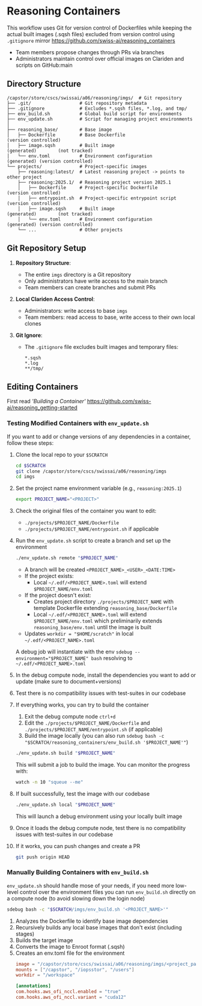 # Reasoning Containers

This workflow uses Git for version control of Dockerfiles while keeping the actual built images (.sqsh files) excluded from version control using `.gitignore` mirror https://github.com/swiss-ai/reasoning_containers
- Team members propose changes through PRs via branches
- Administrators maintain control over official images on Clariden and scripts on GitHub:main

## Directory Structure

```
/capstor/store/cscs/swissai/a06/reasoning/imgs/  # Git repository
├── .git/                  # Git repository metadata
├── .gitignore             # Excludes *.sqsh files, *.log, and tmp/
├── env_build.sh           # Global build script for environments
├── env_update.sh          # Script for managing project environments
│
├── reasoning_base/        # Base image
│   ├── Dockerfile         # Base Dockerfile                                  (version controlled)
│   ├── image.sqsh         # Built image                          (generated)        (not tracked)
│   └── env.toml           # Environment configuration            (generated) (version controlled)
└── projects/              # Project-specific images
    ├── reasoning:latest/  # Latest reasoning project -> points to other project
    ├── reasoning:2025.1/  # Reasoning project version 2025.1
    │   ├── Dockerfile     # Project-specific Dockerfile                      (version controlled)
    │   ├── entrypoint.sh  # Project-specific entrypoint script               (version controlled)
    │   ├── image.sqsh     # Built image                          (generated)        (not tracked)
    │   └── env.toml       # Environment configuration            (generated) (version controlled)
    └── ...                # Other projects
```

## Git Repository Setup

1. **Repository Structure**:
   - The entire `imgs` directory is a Git repository
   - Only administrators have write access to the main branch
   - Team members can create branches and submit PRs

2. **Local Clariden Access Control**:
   - Administrators: write access to base `imgs`
   - Team members: read access to base, write access to their own local clones

3. **Git Ignore**:
   - The `.gitignore` file excludes built images and temporary files:
     ```
     *.sqsh
     *.log
     **/tmp/
     ```

## Editing Containers

First read _'Building a Container'_ https://github.com/swiss-ai/reasoning_getting-started

### Testing Modified Containers with `env_update.sh`

If you want to add or change versions of any dependencies in a container, follow these steps:

1. Clone the local repo to your `$SCRATCH`
   ```bash
   cd $SCRATCH
   git clone /capstor/store/cscs/swissai/a06/reasoning/imgs
   cd imgs
   ```

2. Set the project name environment variable (e.g., `reasoning:2025.1`)
   ```bash
   export PROJECT_NAME="<PROJECT>"
   ```

3. Check the original files of the container you want to edit:
   - `./projects/$PROJECT_NAME/Dockerfile`
   - `./projects/$PROJECT_NAME/entrypoint.sh` if applicable

4. Run the `env_update.sh` script to create a branch and set up the environment
   ```bash
   ./env_update.sh remote "$PROJECT_NAME"
   ```
   - A branch will be created `<PROJECT_NAME>_<USER>_<DATE:TIME>`
   - If the project exists:
     - Local `~/.edf/<PROJECT_NAME>.toml` will extend `$PROJECT_NAME/env.toml`
   - If the project doesn't exist:
     - Creates project directory `./projects/$PROJECT_NAME` with template Dockerfile extending `reasoning_base/Dockerfile`
     - Local `~/.edf/<PROJECT_NAME>.toml` will extend `$PROJECT_NAME/env.toml` which preliminarily extends `reasoning_base/env.toml` until the image is built
   - Updates `workdir = "$HOME/scratch"` in local `~/.edf/<PROJECT_NAME>.toml`

   A debug job will instantiate with the env `sdebug --environment="$PROJECT_NAME" bash` resolving to `~/.edf/<PROJECT_NAME>.toml`

5. In the debug compute node, install the dependencies you want to add or update (make sure to document+versions)

6. Test there is no compatibility issues with test-suites in our codebase

7. If everything works, you can try to build the container
   1. Exit the debug compute node `ctrl+d`
   2. Edit the `./projects/$PROJECT_NAME/Dockerfile` and `./projects/$PROJECT_NAME/entrypoint.sh` (if applicable)
   3. Build the image locally (you can also run `sdebug bash -c "$SCRATCH/reasoning_containers/env_build.sh '$PROJECT_NAME'"`)
   ```bash
   ./env_update.sh build "$PROJECT_NAME"
   ```
   This will submit a job to build the image. You can monitor the progress with:
   ```bash
   watch -n 10 "squeue --me"
   ```

8. If built successfully, test the image with our codebase
   ```bash
   ./env_update.sh local "$PROJECT_NAME"
   ```
   This will launch a debug environment using your locally built image

9. Once it loads the debug compute node, test there is no compatibility issues with test-suites in our codebase

10. If it works, you can push changes and create a PR
      ```bash
      git push origin HEAD
      ```

### Manually Building Containers with `env_build.sh`

`env_update.sh` should handle mose of your needs, if you need more low-level control over the environment files you can run `env_build.sh` directly on a compute node (to avoid slowing down the login node)

```bash
sdebug bash -c "$SCRATCH/imgs/env_build.sh '<PROJECT_NAME>'"
```
1. Analyzes the Dockerfile to identify base image dependencies
2. Recursively builds any local base images that don't exist (including stages)
3. Builds the target image
4. Converts the image to Enroot format (.sqsh)
5. Creates an env.toml file for the environment
   ```toml
   image = "/capstor/store/cscs/swissai/a06/reasoning/imgs/<project_path>/image.sqsh"
   mounts = ["/capstor", "/iopsstor", "/users"]
   workdir = "/workspace"

   [annotations]
   com.hooks.aws_ofi_nccl.enabled = "true"
   com.hooks.aws_ofi_nccl.variant = "cuda12"
   ```
